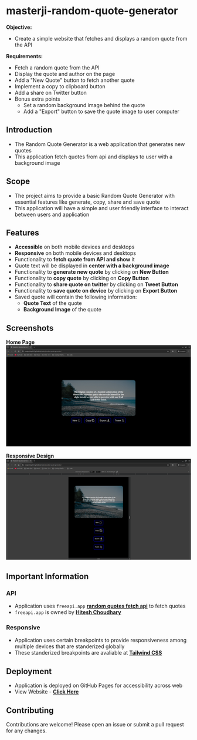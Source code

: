 # masterji-random-quote-generator

**Objective:**

- Create a simple website that fetches and displays a random quote from the API

**Requirements:**

- Fetch a random quote from the API
- Display the quote and author on the page
- Add a "New Quote" button to fetch another quote
- Implement a copy to clipboard button
- Add a share on Twitter button
- Bonus extra points
  - Set a random background image behind the quote
  - Add a "Export" button to save the quote image to user computer

## Introduction

- The Random Quote Generator is a web application that generates new quotes
- This application fetch quotes from api and displays to user with a background image

## Scope

- The project aims to provide a basic Random Quote Generator with essential features like generate, copy, share and save quote
- This application will have a simple and user friendly interface to interact between users and application

## Features

- **Accessible** on both mobile devices and desktops
- **Responsive** on both mobile devices and desktops
- Functionality to **fetch quote from API and show** it
- Quote text will be displayed in **center with a background image**
- Functionality to **generate new quote** by clicking on **New Button**
- Functionality to **copy quote** by clicking on **Copy Button**
- Functionality to **share quote on twitter** by clicking on **Tweet Button**
- Functionality to **save quote on device** by clicking on **Export Button**
- Saved quote will contain the following information:
  - **Quote Text** of the quote
  - **Background Image** of the quote

## Screenshots

**Home Page**
![Home Page](https://raw.githubusercontent.com/ManjeetSingh-02/masterji-random-quote-generator/main/assets/images/01_homepage.png)

**Responsive Design**
![Responsive Design](https://raw.githubusercontent.com/ManjeetSingh-02/masterji-random-quote-generator/main/assets/images/02_responsive.png)

## Important Information

### API

- Application uses `freeapi.app` [**random quotes fetch api**](https://api.freeapi.app/api/v1/public/quotes/quote/random) to fetch quotes
- `freeapi.app` is owned by [**Hitesh Choudhary**](https://github.com/hiteshchoudhary/apihub)

### Responsive

- Application uses certain breakpoints to provide responsiveness among multiple devices that are standerized globally
- These standerized breakpoints are avaliable at [**Tailwind CSS**](https://tailwindcss.com/docs/responsive-design)

## Deployment

- Application is deployed on GitHub Pages for accessibility across web
- View Website - [**Click Here**](https://manjeetsingh-02.github.io/masterji-random-quote-generator/)

## Contributing

Contributions are welcome! Please open an issue or submit a pull request for any changes.
